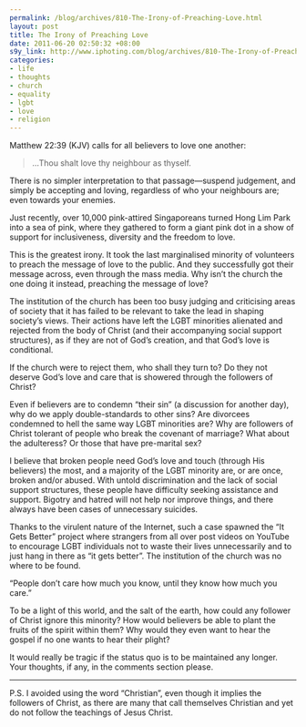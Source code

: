 ```yaml
--- 
permalink: /blog/archives/810-The-Irony-of-Preaching-Love.html
layout: post
title: The Irony of Preaching Love
date: 2011-06-20 02:50:32 +08:00
s9y_link: http://www.iphoting.com/blog/archives/810-The-Irony-of-Preaching-Love.html
categories: 
- life
- thoughts
- church
- equality
- lgbt
- love
- religion
---
```

<p>Matthew 22:39 (KJV) calls for all believers to love one another:
<blockquote>
  <p>…Thou shalt love thy neighbour as thyself.</p>
</blockquote></p>

<p>There is no simpler interpretation to that passage—suspend judgement, and simply be accepting and loving, regardless of who your neighbours are; even towards your enemies.</p>

<p>Just recently, over 10,000 pink-attired Singaporeans turned Hong Lim Park into a sea of pink, where they gathered to form a giant pink dot in a show of support for inclusiveness, diversity and the freedom to love.</p>

<p>This is the greatest irony. It took the last marginalised minority of volunteers to preach the message of love to the public. And they successfully got their message across, even through the mass media. Why isn&#8217;t the church the one doing it instead, preaching the message of love?</p>

<p>The institution of the church has been too busy judging and criticising areas of society that it has failed to be relevant to take the lead in shaping society&#8217;s views. Their actions have left the LGBT minorities alienated and rejected from the body of Christ (and their accompanying social support structures), as if they are not of God&#8217;s creation, and that God&#8217;s love is conditional.</p>

<p>If the church were to reject them, who shall they turn to? Do they not deserve God&#8217;s love and care that is showered through the followers of Christ?</p>

<p>Even if believers are to condemn &#8220;their sin&#8221; (a discussion for another day), why do we apply double-standards to other sins? Are divorcees condemned to hell the same way LGBT minorities are? Why are followers of Christ tolerant of people who break the covenant of marriage? What about the adulteress? Or those that have pre-marital sex?</p>

<p>I believe that broken people need God&#8217;s love and touch (through His believers) the most, and a majority of the LGBT minority are, or are once, broken and/or abused. With untold discrimination and the lack of social support structures, these people have difficulty seeking assistance and support. Bigotry and hatred will not help nor improve things, and there always have been cases of unnecessary suicides.</p>

<p>Thanks to the virulent nature of the Internet, such a case spawned the &#8220;It Gets Better&#8221; project where strangers from all over post videos on YouTube to encourage LGBT individuals not to waste their lives unnecessarily and to just hang in there as &#8220;it gets better&#8221;. The institution of the church was no where to be found.</p>

<p>&#8220;People don&#8217;t care how much you know, until they know how much you care.&#8221;</p>

<p>To be a light of this world, and the salt of the earth, how could any follower of Christ ignore this minority? How would believers be able to plant the fruits of the spirit within them? Why would they even want to hear the gospel if no one wants to hear their plight?</p>

<p>It would really be tragic if the status quo is to be maintained any longer. Your thoughts, if any, in the comments section please.</p>


<hr />

P.S. I avoided using the word &#8220;Christian&#8221;, even though it implies the followers of Christ, as there are many that call themselves Christian and yet do not follow the teachings of Jesus Christ.
